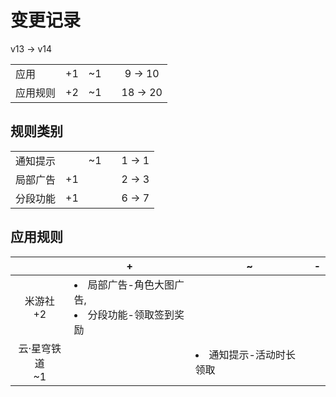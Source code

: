 # 变更记录

v13 -> v14

||||||
|-|:-:|:-:|:-:|:-:|
|应用|+1|~1||9 -> 10|
|应用规则|+2|~1||18 -> 20|

## 规则类别

||||||
|-|:-:|:-:|:-:|:-:|
|通知提示||~1||1 -> 1|
|局部广告|+1|||2 -> 3|
|分段功能|+1|||6 -> 7|

## 应用规则

||+|~|-|
|:-:|-|-|-|
|米游社<br>+2|<li>局部广告-角色大图广告,<li>分段功能-领取签到奖励|||
|云·星穹铁道<br>~1||<li>通知提示-活动时长领取||
